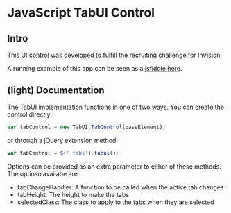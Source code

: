 # JavaScript TabUI Control

## Intro
This UI control was developed to fulfill the recruiting challenge for InVision.

A running example of this app can be seen as a [jsfiddle here](http://jsfiddle.net/boushley/cYS6U/).

## (light) Documentation
The TabUI implementation functions in one of two ways. You can create the control directly:

```javascript
var tabControl = new TabUI.TabControl(baseElement);
```

or through a jQuery extension method:

```javascript
var tabControl = $('.tabs').tabui();
```

Options can be provided as an extra parameter to either of these methods. The optiosn availabe are:

* tabChangeHandler: A function to be called when the active tab changes
* tabHeight: The height to make the tabs
* selectedClass: The class to apply to the tabs when they are selected
